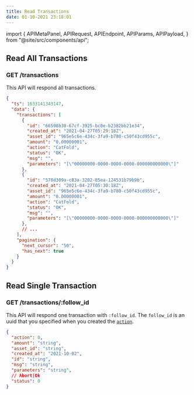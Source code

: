```yaml
---
title: Read Transactions
date: 01-10-2021 23:18:01
---
```


import { APIMetaPanel, APIRequest, APIEndpoint, APIParams, APIPayload, } from "@site/src/components/api";

## Read All Transactions

### GET /transactions

This API will respond all transactions.

<APIEndpoint base="https://leaf-api.pando.im/api" url="/transactions" />

<APIMetaPanel />

<APIRequest title="Read all transactions" method="GET" isPublic base="https://leaf-api.pando.im/api" url='/transactions' />

```json title="Response"
{
  "ts": 1633141343147,
  "data": {
    "transactions": [
      {
        "id": "66598b30-67cf-3925-bc0e-b2382bb21e34",
        "created_at": "2021-04-27T05:29:18Z",
        "asset_id": "965e5c6e-434c-3fa9-b780-c50f43cd955c",
        "amount": "0.00000001",
        "action": "CatFold",
        "status": "OK",
        "msg": "",
        "parameters": "[\"00000000-0000-0000-0000-000000000000\"]"
      },
      {
        "id": "578d309a-c83a-3202-85ea-124531b79b9b",
        "created_at": "2021-04-27T05:30:18Z",
        "asset_id": "965e5c6e-434c-3fa9-b780-c50f43cd955c",
        "amount": "0.00000001",
        "action": "CatFold",
        "status": "OK",
        "msg": "",
        "parameters": "[\"00000000-0000-0000-0000-000000000000\"]"
      },
      // ...
    ],
    "pagination": {
      "next_cursor": "50",
      "has_next": true
    }
  }
}
```

## Read Single Transaction

### GET /transactions/:follow_id

This API will respond one transaction with `:follow_id`. The `follow_id` is an uuid that you specified when you created the [`action`](./actions).

<APIEndpoint base="https://leaf-api.pando.im/api" url="/transactions/:follow_id" />

<APIMetaPanel scope="Authorized" />

<APIParams p-follow_id="the follow id" p-follow_id-required="{true}" />

<APIRequest title="Read one transaction" method="GET" base="https://leaf-api.pando.im/api" url='/transactions/c8c92c8f-65b3-49b7-bfae-d5ae43265129' />

```json title="Response"
{
  "action": 0,
  "amount": "string",
  "asset_id": "string",
  "created_at": "2021-10-02",
  "id": "string",
  "msg": "string",
  "parameters": "string",
  // Abort|Ok
  "status": 0
}
```

